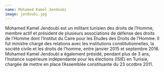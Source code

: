 ```yaml
---
name: Mohamed Kamel Jendoubi
image: jendoubi.jpg
---
```

Mohamed Kamel Jendoubi est un militant tunisien des droits de l’Homme, membre actif et président de plusieurs associations de défense des droits de l’Homme dont l’Institut du Caire pour les Etudes des Droits de l’Homme. Il fut ministre chargé des relations avec les institutions constitutionnelles, la société civile et les droits de l’homme, entre janvier 2015 et septembre 2016. Mohamed Kamel Jendoubi a également présidé, pendant plus de 3 ans, l’Instance supérieure indépendante pour les élections (ISIE) en Tunisie, chargée de mettre en place l’Assemblée constituante du 23 ocotbre 2011.
